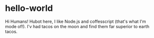 # hello-world
Hi Humans!
Hubot here, I like Node.js and coffesscript (that's what I'm mode of!).
I'v had tacos on the moon and find them far superior to earth tacos.

